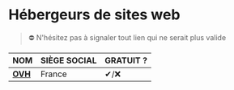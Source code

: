 # Hébergeurs de sites web

> ⛔ N'hésitez pas à signaler tout lien qui ne serait plus valide

|NOM|SIÈGE SOCIAL|GRATUIT ?|
|:--|:--|:--|
|[**OVH**](https://www.ovh.com/fr/)|France|✔/❌|
